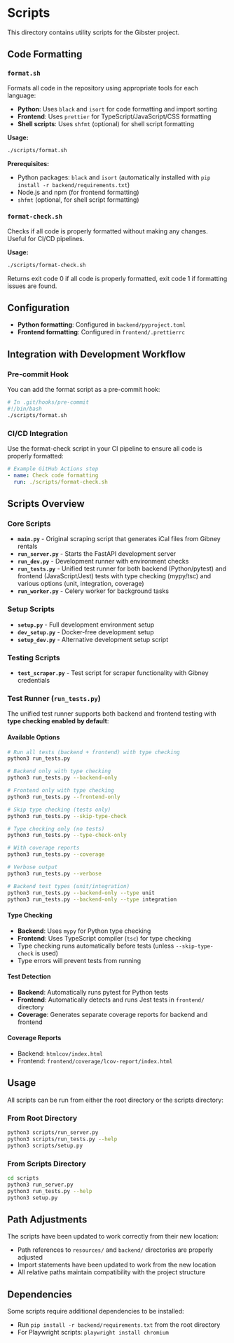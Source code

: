 # Scripts

This directory contains utility scripts for the Gibster project.

## Code Formatting

### `format.sh`
Formats all code in the repository using appropriate tools for each language:
- **Python**: Uses `black` and `isort` for code formatting and import sorting
- **Frontend**: Uses `prettier` for TypeScript/JavaScript/CSS formatting
- **Shell scripts**: Uses `shfmt` (optional) for shell script formatting

**Usage:**
```bash
./scripts/format.sh
```

**Prerequisites:**
- Python packages: `black` and `isort` (automatically installed with `pip install -r backend/requirements.txt`)
- Node.js and npm (for frontend formatting)
- `shfmt` (optional, for shell script formatting)

### `format-check.sh`
Checks if all code is properly formatted without making any changes. Useful for CI/CD pipelines.

**Usage:**
```bash
./scripts/format-check.sh
```

Returns exit code 0 if all code is properly formatted, exit code 1 if formatting issues are found.

## Configuration

- **Python formatting**: Configured in `backend/pyproject.toml`
- **Frontend formatting**: Configured in `frontend/.prettierrc`

## Integration with Development Workflow

### Pre-commit Hook
You can add the format script as a pre-commit hook:

```bash
# In .git/hooks/pre-commit
#!/bin/bash
./scripts/format.sh
```

### CI/CD Integration
Use the format-check script in your CI pipeline to ensure all code is properly formatted:

```yaml
# Example GitHub Actions step
- name: Check code formatting
  run: ./scripts/format-check.sh
```

## Scripts Overview

### Core Scripts
- **`main.py`** - Original scraping script that generates iCal files from Gibney rentals
- **`run_server.py`** - Starts the FastAPI development server
- **`run_dev.py`** - Development runner with environment checks
- **`run_tests.py`** - Unified test runner for both backend (Python/pytest) and frontend (JavaScript/Jest) tests with type checking (mypy/tsc) and various options (unit, integration, coverage)
- **`run_worker.py`** - Celery worker for background tasks

### Setup Scripts
- **`setup.py`** - Full development environment setup
- **`dev_setup.py`** - Docker-free development setup
- **`setup_dev.py`** - Alternative development setup script

### Testing Scripts
- **`test_scraper.py`** - Test script for scraper functionality with Gibney credentials

### Test Runner (`run_tests.py`)

The unified test runner supports both backend and frontend testing with **type checking enabled by default**:

#### Available Options
```bash
# Run all tests (backend + frontend) with type checking
python3 run_tests.py

# Backend only with type checking
python3 run_tests.py --backend-only

# Frontend only with type checking
python3 run_tests.py --frontend-only

# Skip type checking (tests only)
python3 run_tests.py --skip-type-check

# Type checking only (no tests)
python3 run_tests.py --type-check-only

# With coverage reports
python3 run_tests.py --coverage

# Verbose output
python3 run_tests.py --verbose

# Backend test types (unit/integration)
python3 run_tests.py --backend-only --type unit
python3 run_tests.py --backend-only --type integration
```

#### Type Checking
- **Backend**: Uses `mypy` for Python type checking
- **Frontend**: Uses TypeScript compiler (`tsc`) for type checking
- Type checking runs automatically before tests (unless `--skip-type-check` is used)
- Type errors will prevent tests from running

#### Test Detection
- **Backend**: Automatically runs pytest for Python tests
- **Frontend**: Automatically detects and runs Jest tests in `frontend/` directory
- **Coverage**: Generates separate coverage reports for backend and frontend

#### Coverage Reports
- Backend: `htmlcov/index.html`
- Frontend: `frontend/coverage/lcov-report/index.html`

## Usage

All scripts can be run from either the root directory or the scripts directory:

### From Root Directory
```bash
python3 scripts/run_server.py
python3 scripts/run_tests.py --help
python3 scripts/setup.py
```

### From Scripts Directory
```bash
cd scripts
python3 run_server.py
python3 run_tests.py --help
python3 setup.py
```

## Path Adjustments

The scripts have been updated to work correctly from their new location:
- Path references to `resources/` and `backend/` directories are properly adjusted
- Import statements have been updated to work from the new location
- All relative paths maintain compatibility with the project structure

## Dependencies

Some scripts require additional dependencies to be installed:
- Run `pip install -r backend/requirements.txt` from the root directory
- For Playwright scripts: `playwright install chromium` 